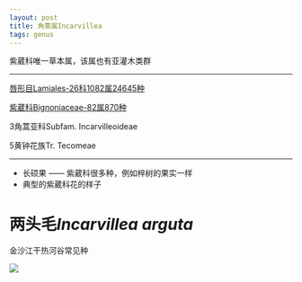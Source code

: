 ```yaml
---
layout: post
title: 角蒿属Incarvillea
tags: genus    
---
```


紫葳科唯一草本属，该属也有亚灌木类群

---

[唇形目Lamiales-26科1082属24645种](https://ganlu1994.github.io/2000/01/56唇形目Lamiales/)

[紫葳科Bignoniaceae-82属870种](https://ganlu1994.github.io/2000/04/386紫葳科Bignoniaceae/)

3角蒿亚科Subfam. Incarvilleoideae

5黄钟花族Tr. Tecomeae

---

* 长硕果 —— 紫葳科很多种，例如梓树的果实一样
* 典型的紫葳科花的样子

# 两头毛*Incarvillea arguta*

金沙江干热河谷常见种

![](/images/post/2020-09-03/2020-09-03-184016_IMG_9696.jpeg)